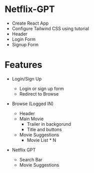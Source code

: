 # Netflix-GPT

- Create React App
- Configure Tailwind CSS using tutorial
- Header
- Login Form
- Signup Form

# Features

- Login/Sign Up

  - Login or sign up form
  - Redirect to Browse

- Browse (Logged IN)

  - Header
  - Main Movie
    - Trailer in backgorund
    - Title and buttons
  - Movie Suggestions
    - Movie List \* N

- Netflix GPT
  - Search Bar
  - Movie Suggestions
